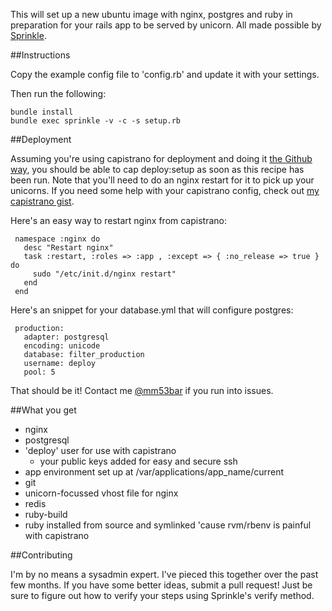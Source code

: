 This will set up a new ubuntu image with nginx, postgres and ruby in preparation for your rails app to be served by unicorn.  All made possible by [Sprinkle](https://github.com/crafterm/sprinkle).

##Instructions
    
Copy the example config file to 'config.rb' and update it with your settings.

Then run the following:

    bundle install
    bundle exec sprinkle -v -c -s setup.rb

##Deployment

Assuming you're using capistrano for deployment and doing it [the Github way](https://github.com/blog/470-deployment-script-spring-cleaning), you should be able to cap deploy:setup as soon as this recipe has been run.  Note that you'll need to do an nginx restart for it to pick up your unicorns.  If you need some help with your capistrano config, check out [my capistrano gist](https://gist.github.com/1271350).

Here's an easy way to restart nginx from capistrano:

     namespace :nginx do
       desc "Restart nginx"
       task :restart, :roles => :app , :except => { :no_release => true } do
         sudo "/etc/init.d/nginx restart"
       end
     end

Here's an snippet for your database.yml that will configure postgres:

     production:
       adapter: postgresql
       encoding: unicode
       database: filter_production
       username: deploy
       pool: 5

That should be it!  Contact me [@mm53bar](http://twitter.com/mm53bar) if you run into issues.

##What you get

* nginx
* postgresql
* 'deploy' user for use with capistrano
  * your public keys added for easy and secure ssh
* app environment set up at /var/applications/app_name/current
* git
* unicorn-focussed vhost file for nginx
* redis
* ruby-build
* ruby installed from source and symlinked 'cause rvm/rbenv is painful with capistrano

##Contributing

I'm by no means a sysadmin expert.  I've pieced this together over the past few months.  If you have some better ideas, submit a pull request!  Just be sure to figure out how to verify your steps using Sprinkle's verify method.

